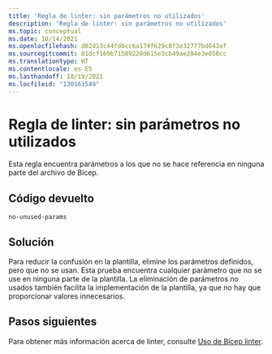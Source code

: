 ```yaml
---
title: 'Regla de linter: sin parámetros no utilizados'
description: 'Regla de linter: sin parámetros no utilizados'
ms.topic: conceptual
ms.date: 10/14/2021
ms.openlocfilehash: d02d13c44fd6cc6a174f629c8f3e32777bd643af
ms.sourcegitcommit: 01dcf169b71589228d615e3cb49ae284e3e058cc
ms.translationtype: HT
ms.contentlocale: es-ES
ms.lasthandoff: 10/19/2021
ms.locfileid: "130161549"
---
```

# <a name="linter-rule---no-unused-parameters"></a>Regla de linter: sin parámetros no utilizados

Esta regla encuentra parámetros a los que no se hace referencia en ninguna parte del archivo de Bicep.

## <a name="returned-code"></a>Código devuelto

`no-unused-params`

## <a name="solution"></a>Solución

Para reducir la confusión en la plantilla, elimine los parámetros definidos, pero que no se usan. Esta prueba encuentra cualquier parámetro que no se use en ninguna parte de la plantilla. La eliminación de parámetros no usados también facilita la implementación de la plantilla, ya que no hay que proporcionar valores innecesarios.

## <a name="next-steps"></a>Pasos siguientes

Para obtener más información acerca de linter, consulte [Uso de Bicep linter](./linter.md).
